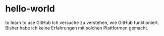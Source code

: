 # hello-world
to learn to use GitHub
Ich versuche zu verstehen, wie GitHub funktioniert.
Bisher habe ich keine Erfahrungen mit solchen Plattformen gemacht.
